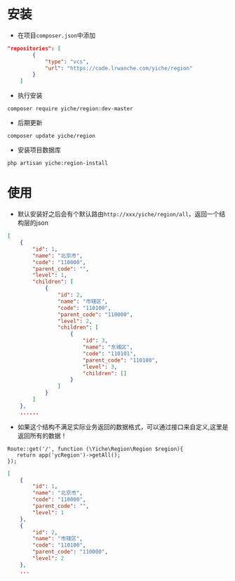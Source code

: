 # 安装
- 在项目`composer.json`中添加
```json
"repositories": [
        {
            "type": "vcs",
            "url": "https://code.lrwanche.com/yiche/region"
        }
    ]
```
- 执行安装
 
`composer require yiche/region:dev-master`
- 后期更新

`composer update yiche/region`

- 安装项目数据库

`php artisan yiche:region-install`

# 使用
- 默认安装好之后会有个默认路由`http://xxx/yiche/region/all`，返回一个结构层的json

```json
[
    {
        "id": 1,
        "name": "北京市",
        "code": "110000",
        "parent_code": "",
        "level": 1,
        "children": [
            {
                "id": 2,
                "name": "市辖区",
                "code": "110100",
                "parent_code": "110000",
                "level": 2,
                "children": [
                    {
                        "id": 3,
                        "name": "东城区",
                        "code": "110101",
                        "parent_code": "110100",
                        "level": 3,
                        "children": []
                    }                 
                ]
            }
        ]
    },
    ......
```
- 如果这个结构不满足实际业务返回的数据格式，可以通过接口来自定义,这里是返回所有的数据！

```
Route::get('/', function (\Yiche\Region\Region $region){
   return app('ycRegion')->getAll();
});
```

```json
[
    {
        "id": 1,
        "name": "北京市",
        "code": "110000",
        "parent_code": "",
        "level": 1
    },
    {
        "id": 2,
        "name": "市辖区",
        "code": "110100",
        "parent_code": "110000",
        "level": 2
    },
    ...
```